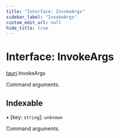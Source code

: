 ```yaml
---
title: "Interface: InvokeArgs"
sidebar_label: "InvokeArgs"
custom_edit_url: null
hide_title: true
---
```


# Interface: InvokeArgs

[tauri](../modules/tauri.md).InvokeArgs

Command arguments.

## Indexable

▪ [key: `string`]: `unknown`

Command arguments.
